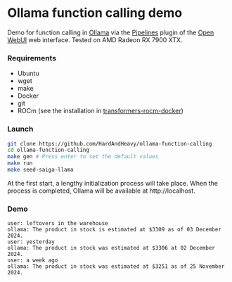 # Ollama function calling demo
Demo for function calling in [Ollama](https://github.com/ollama/ollama/) via the [Pipelines](https://github.com/open-webui/pipelines) plugin of the [Open WebUI](https://github.com/open-webui/open-webui) web interface. Tested on AMD Radeon RX 7900 XTX.

### Requirements
- Ubuntu
- wget
- make
- Docker
- git
- ROCm (see the installation in [transformers-rocm-docker](https://github.com/HardAndHeavy/transformers-rocm-docker?tab=readme-ov-file#install-rocm))

### Launch
```bash
git clone https://github.com/HardAndHeavy/ollama-function-calling
cd ollama-function-calling
make gen # Press enter to set the default values
make run
make seed-saiga-llama
```

At the first start, a lengthy initialization process will take place. When the process is completed, Ollama will be available at http://localhost.

### Demo
```
user: leftovers in the warehouse
ollama: The product in stock is estimated at $3309 as of 03 December 2024.
user: yesterday
ollama: The product in stock was estimated at $3306 at 02 December 2024.
user: a week ago
ollama: The product in stock was estimated at $3251 as of 25 November 2024.
```
